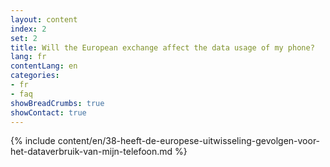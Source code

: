 ```yaml
---
layout: content
index: 2
set: 2
title: Will the European exchange affect the data usage of my phone?
lang: fr
contentLang: en
categories:
- fr
- faq
showBreadCrumbs: true
showContact: true
---
```

{% include content/en/38-heeft-de-europese-uitwisseling-gevolgen-voor-het-dataverbruik-van-mijn-telefoon.md %}
